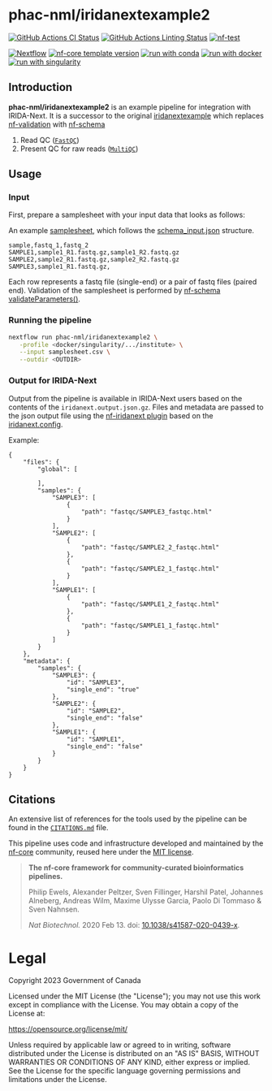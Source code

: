 # phac-nml/iridanextexample2

[![GitHub Actions CI Status](https://github.com/phac-nml/iridanextexample2/actions/workflows/nf-test.yml/badge.svg)](https://github.com/phac-nml/iridanextexample2/actions/workflows/nf-test.yml)
[![GitHub Actions Linting Status](https://github.com/phac-nml/iridanextexample2/actions/workflows/linting.yml/badge.svg)](https://github.com/phac-nml/iridanextexample2/actions/workflows/linting.yml)
[![nf-test](https://img.shields.io/badge/unit_tests-nf--test-337ab7.svg)](https://www.nf-test.com)

[![Nextflow](https://img.shields.io/badge/version-%E2%89%A524.10.5-green?style=flat&logo=nextflow&logoColor=white&color=%230DC09D&link=https%3A%2F%2Fnextflow.io)](https://www.nextflow.io/)
[![nf-core template version](https://img.shields.io/badge/nf--core_template-3.3.2-green?style=flat&logo=nfcore&logoColor=white&color=%2324B064&link=https%3A%2F%2Fnf-co.re)](https://github.com/nf-core/tools/releases/tag/3.3.2)
[![run with conda](http://img.shields.io/badge/run%20with-conda-3EB049?labelColor=000000&logo=anaconda)](https://docs.conda.io/en/latest/)
[![run with docker](https://img.shields.io/badge/run%20with-docker-0db7ed?labelColor=000000&logo=docker)](https://www.docker.com/)
[![run with singularity](https://img.shields.io/badge/run%20with-singularity-1d355c.svg?labelColor=000000)](https://sylabs.io/docs/)

## Introduction

**phac-nml/iridanextexample2** is an example pipeline for integration with IRIDA-Next. It is a successor to the original [iridanextexample](https://github.com/phac-nml/iridanextexample) which replaces [nf-validation](https://github.com/nextflow-io/nf-validation) with [nf-schema](https://github.com/nextflow-io/nf-schema)

1. Read QC ([`FastQC`](https://www.bioinformatics.babraham.ac.uk/projects/fastqc/))
2. Present QC for raw reads ([`MultiQC`](http://multiqc.info/))

## Usage

### Input

First, prepare a samplesheet with your input data that looks as follows:

An example [samplesheet](assets/samplesheet.csv), which follows the [schema_input.json](assets/schema_input.json) structure.

```csv
sample,fastq_1,fastq_2
SAMPLE1,sample1_R1.fastq.gz,sample1_R2.fastq.gz
SAMPLE2,sample2_R1.fastq.gz,sample2_R2.fastq.gz
SAMPLE3,sample1_R1.fastq.gz,
```

Each row represents a fastq file (single-end) or a pair of fastq files (paired end). Validation of the samplesheet is performed by [nf-schema validateParameters()](https://nextflow-io.github.io/nf-schema/latest/nextflow_schema/).

### Running the pipeline

```bash
nextflow run phac-nml/iridanextexample2 \
   -profile <docker/singularity/.../institute> \
   --input samplesheet.csv \
   --outdir <OUTDIR>
```

### Output for IRIDA-Next

Output from the pipeline is available in IRIDA-Next users based on the contents of the `iridanext.output.json.gz`. Files and metadata are passed to the json output file using the [nf-iridanext plugin](https://github.com/phac-nml/nf-iridanext) based on the [iridanext.config](conf/iridanext.config).

Example:

```
{
    "files": {
        "global": [

        ],
        "samples": {
            "SAMPLE3": [
                {
                    "path": "fastqc/SAMPLE3_fastqc.html"
                }
            ],
            "SAMPLE2": [
                {
                    "path": "fastqc/SAMPLE2_2_fastqc.html"
                },
                {
                    "path": "fastqc/SAMPLE2_1_fastqc.html"
                }
            ],
            "SAMPLE1": [
                {
                    "path": "fastqc/SAMPLE1_2_fastqc.html"
                },
                {
                    "path": "fastqc/SAMPLE1_1_fastqc.html"
                }
            ]
        }
    },
    "metadata": {
        "samples": {
            "SAMPLE3": {
                "id": "SAMPLE3",
                "single_end": "true"
            },
            "SAMPLE2": {
                "id": "SAMPLE2",
                "single_end": "false"
            },
            "SAMPLE1": {
                "id": "SAMPLE1",
                "single_end": "false"
            }
        }
    }
}
```

## Citations

<!-- TODO nf-core: Add citation for pipeline after first release. Uncomment lines below and update Zenodo doi and badge at the top of this file. -->
<!-- If you use phac-nml/iridanextexample2 for your analysis, please cite it using the following doi: [10.5281/zenodo.XXXXXX](https://doi.org/10.5281/zenodo.XXXXXX) -->

<!-- TODO nf-core: Add bibliography of tools and data used in your pipeline -->

An extensive list of references for the tools used by the pipeline can be found in the [`CITATIONS.md`](CITATIONS.md) file.

This pipeline uses code and infrastructure developed and maintained by the [nf-core](https://nf-co.re) community, reused here under the [MIT license](https://github.com/nf-core/tools/blob/main/LICENSE).

> **The nf-core framework for community-curated bioinformatics pipelines.**
>
> Philip Ewels, Alexander Peltzer, Sven Fillinger, Harshil Patel, Johannes Alneberg, Andreas Wilm, Maxime Ulysse Garcia, Paolo Di Tommaso & Sven Nahnsen.
>
> _Nat Biotechnol._ 2020 Feb 13. doi: [10.1038/s41587-020-0439-x](https://dx.doi.org/10.1038/s41587-020-0439-x).

# Legal

Copyright 2023 Government of Canada

Licensed under the MIT License (the "License"); you may not use
this work except in compliance with the License. You may obtain a copy of the
License at:

https://opensource.org/license/mit/

Unless required by applicable law or agreed to in writing, software distributed
under the License is distributed on an "AS IS" BASIS, WITHOUT WARRANTIES OR
CONDITIONS OF ANY KIND, either express or implied. See the License for the
specific language governing permissions and limitations under the License.
